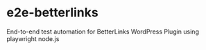 # e2e-betterlinks
End-to-end test automation for BetterLinks WordPress Plugin using playwright node.js
